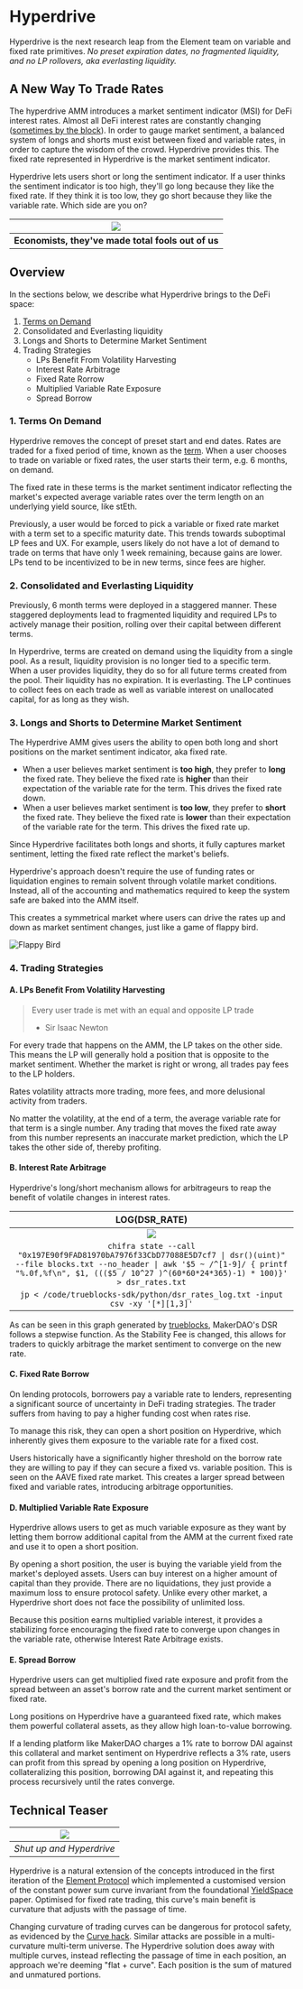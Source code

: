 # Hyperdrive

Hyperdrive is the next research leap from the Element team on variable and fixed rate primitives. _No preset expiration dates, no fragmented liquidity, and no LP rollovers, aka everlasting liquidity._

## A New Way To Trade Rates

The hyperdrive AMM introduces a market sentiment indicator (MSI) for DeFi interest rates. Almost all DeFi interest rates are constantly changing ([sometimes by the block](https://github.com/element-fi/robrox/pull/6)). In order to gauge market sentiment, a balanced system of longs and shorts must exist between fixed and variable rates, in order to capture the wisdom of the crowd. Hyperdrive provides this. The fixed rate represented in Hyperdrive is the market sentiment indicator.

Hyperdrive lets users short or long the sentiment indicator. If a user thinks the sentiment indicator is too high, they'll go long because they like the fixed rate. If they think it is too low, they go short because they like the variable rate. Which side are you on?

|        ![](https://i.imgur.com/Bz1Ug6R.png)        |
| :------------------------------------------------: |
| **Economists, they've made total fools out of us** |

## Overview

In the sections below, we describe what Hyperdrive brings to the DeFi space:

1. [Terms on Demand](#1-terms-on-demand)
2. Consolidated and Everlasting liquidity
3. Longs and Shorts to Determine Market Sentiment
4. Trading Strategies
   - LPs Benefit From Volatility Harvesting
   - Interest Rate Arbitrage
   - Fixed Rate Rorrow
   - Multiplied Variable Rate Exposure
   - Spread Borrow

### 1. Terms On Demand

Hyperdrive removes the concept of preset start and end dates. Rates are traded for a fixed period of time, known as the [term](<https://en.wikipedia.org/wiki/Bond_(finance)#The_term_of_the_bond>). When a user chooses to trade on variable or fixed rates, the user starts their term, e.g. 6 months, on demand.

The fixed rate in these terms is the market sentiment indicator reflecting the market's expected average variable rates over the term length on an underlying yield source, like stEth.

Previously, a user would be forced to pick a variable or fixed rate market with a term set to a specific maturity date. This trends towards suboptimal LP fees and UX. For example, users likely do not have a lot of demand to trade on terms that have only 1 week remaining, because gains are lower. LPs tend to be incentivized to be in new terms, since fees are higher.

### 2. Consolidated and Everlasting Liquidity

Previously, 6 month terms were deployed in a staggered manner. These staggered deployments lead to fragmented liquidity and required LPs to actively manage their position, rolling over their capital between different terms.

In Hyperdrive, terms are created on demand using the liquidity from a single pool. As a result, liquidity provision is no longer tied to a specific term. When a user provides liquidity, they do so for all future terms created from the pool. Their liquidity has no expiration. It is everlasting. The LP continues to collect fees on each trade as well as variable interest on unallocated capital, for as long as they wish.

### 3. Longs and Shorts to Determine Market Sentiment

The Hyperdrive AMM gives users the ability to open both long and short positions on the market sentiment indicator, aka fixed rate.

- When a user believes market sentiment is **too high**, they prefer to **long** the fixed rate. They believe the fixed rate is **higher** than their expectation of the variable rate for the term. This drives the fixed rate down.
- When a user believes market sentiment is **too low**, they prefer to **short** the fixed rate. They believe the fixed rate is **lower** than their expectation of the variable rate for the term. This drives the fixed rate up.

Since Hyperdrive facilitates both longs and shorts, it fully captures market sentiment, letting the fixed rate reflect the market's beliefs.

Hyperdrive's approach doesn't require the use of funding rates or liquidation engines to remain solvent through volatile market conditions. Instead, all of the accounting and mathematics required to keep the system safe are baked into the AMM itself.

This creates a symmetrical market where users can drive the rates up and down as market sentiment changes, just like a game of flappy bird.

![Flappy Bird](https://i.imgur.com/W9QVOam.png)

### 4. Trading Strategies

#### A. LPs Benefit From Volatility Harvesting

> Every user trade is met with an equal and opposite LP trade
>
> - Sir Isaac Newton

For every trade that happens on the AMM, the LP takes on the other side. This means the LP will generally hold a position that is opposite to the market sentiment. Whether the market is right or wrong, all trades pay fees to the LP holders.

Rates volatility attracts more trading, more fees, and more delusional activity from traders.

No matter the volatility, at the end of a term, the average variable rate for that term is a single number. Any trading that moves the fixed rate away from this number represents an inaccurate market prediction, which the LP takes the other side of, thereby profiting.

#### B. Interest Rate Arbitrage

Hyperdrive's long/short mechanism allows for arbitrageurs to reap the benefit of volatile changes in interest rates.

|                                                                                                       LOG(DSR_RATE)                                                                                                        |
| :------------------------------------------------------------------------------------------------------------------------------------------------------------------------------------------------------------------------: |
|                                                                                            ![](https://i.imgur.com/rCmFheb.png)                                                                                            |
| `chifra state --call "0x197E90f9FAD81970bA7976f33CbD77088E5D7cf7 \| dsr()(uint)" --file blocks.txt --no_header \| awk '$5 ~ /^[1-9]/ { printf "%.0f,%f\n", $1, ((($5 / 10^27 )^(60*60*24*365)-1) * 100)}' > dsr_rates.txt` |
|                                                                       `jp < /code/trueblocks-sdk/python/dsr_rates_log.txt -input csv -xy '[*][1,3]'`                                                                       |

As can be seen in this graph generated by [trueblocks](https://trueblocks.io/), MakerDAO's DSR follows a stepwise function. As the Stability Fee is changed, this allows for traders to quickly arbitrage the market sentiment to converge on the new rate.

#### C. Fixed Rate Borrow

On lending protocols, borrowers pay a variable rate to lenders, representing a significant source of uncertainty in DeFi trading strategies. The trader suffers from having to pay a higher funding cost when rates rise.

To manage this risk, they can open a short position on Hyperdrive, which inherently gives them exposure to the variable rate for a fixed cost.

Users historically have a significantly higher threshold on the borrow rate they are willing to pay if they can secure a fixed vs. variable position. This is seen on the AAVE fixed rate market. This creates a larger spread between fixed and variable rates, introducing arbitrage opportunities.

#### D. Multiplied Variable Rate Exposure

Hyperdrive allows users to get as much variable exposure as they want by letting them borrow additional capital from the AMM at the current fixed rate and use it to open a short position.

By opening a short position, the user is buying the variable yield from the market's deployed assets. Users can buy interest on a higher amount of capital than they provide. There are no liquidations, they just provide a maximum loss to ensure protocol safety. Unlike every other market, a Hyperdrive short does not face the possibility of unlimited loss.

Because this position earns multiplied variable interest, it provides a stabilizing force encouraging the fixed rate to converge upon changes in the variable rate, otherwise Interest Rate Arbitrage exists.

#### E. Spread Borrow

Hyperdrive users can get multiplied fixed rate exposure and profit from the spread between an asset's borrow rate and the current market sentiment or fixed rate.

Long positions on Hyperdrive have a guaranteed fixed rate, which makes them powerful collateral assets, as they allow high loan-to-value borrowing.

If a lending platform like MakerDAO charges a 1% rate to borrow DAI against this collateral and market sentiment on Hyperdrive reflects a 3% rate, users can profit from this spread by opening a long position on Hyperdrive, collateralizing this position, borrowing DAI against it, and repeating this process recursively until the rates converge.

## Technical Teaser

| ![](https://i.imgur.com/aphOgTj.png) |
| :----------------------------------: |
|       _Shut up and Hyperdrive_       |

Hyperdrive is a natural extension of the concepts introduced in the first iteration of the [Element Protocol](https://paper.element.fi/) which implemented a customised version of the constant power sum curve invariant from the foundational [YieldSpace](https://yield.is/YieldSpace.pdf) paper. Optimised for fixed rate trading, this curve's main benefit is curvature that adjusts with the passage of time.

Changing curvature of trading curves can be dangerous for protocol safety, as evidenced by the [Curve hack](https://medium.com/@peter_4205/curve-vulnerability-report-a1d7630140ec). Similar attacks are possible in a multi-curvature multi-term universe. The Hyperdrive solution does away with multiple curves, instead reflecting the passage of time in each position, an approach we're deeming "flat + curve". Each position is the sum of matured and unmatured portions.
